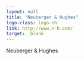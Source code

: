 ```yaml
---
layout: null
title: "Neuberger & Hughes"
logo-class: logo-nh
link: http://www.n-h.com/
target: _blank
---
```


Neuberger & Hughes